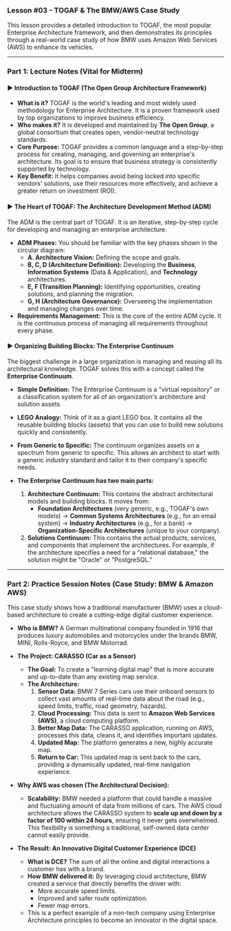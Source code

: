 
### **Lesson #03 - TOGAF & The BMW/AWS Case Study**

This lesson provides a detailed introduction to TOGAF, the most popular Enterprise Architecture framework, and then demonstrates its principles through a real-world case study of how BMW uses Amazon Web Services (AWS) to enhance its vehicles.

---

### **Part 1: Lecture Notes (Vital for Midterm)**

#### **► Introduction to TOGAF (The Open Group Architecture Framework)**

*   **What is it?** TOGAF is the world's leading and most widely used methodology for Enterprise Architecture. It is a proven framework used by top organizations to improve business efficiency.
*   **Who makes it?** It is developed and maintained by **The Open Group**, a global consortium that creates open, vendor-neutral technology standards.
*   **Core Purpose:** TOGAF provides a common language and a step-by-step process for creating, managing, and governing an enterprise's architecture. Its goal is to ensure that business strategy is consistently supported by technology.
*   **Key Benefit:** It helps companies avoid being locked into specific vendors' solutions, use their resources more effectively, and achieve a greater return on investment (ROI).

#### **► The Heart of TOGAF: The Architecture Development Method (ADM)**

The ADM is the central part of TOGAF. It is an iterative, step-by-step cycle for developing and managing an enterprise architecture.

*   **ADM Phases:** You should be familiar with the key phases shown in the circular diagram:
    *   **A. Architecture Vision:** Defining the scope and goals.
    *   **B, C, D (Architecture Definition):** Developing the **Business**, **Information Systems** (Data & Application), and **Technology** architectures.
    *   **E, F (Transition Planning):** Identifying opportunities, creating solutions, and planning the migration.
    *   **G, H (Architecture Governance):** Overseeing the implementation and managing changes over time.
*   **Requirements Management:** This is the core of the entire ADM cycle. It is the continuous process of managing all requirements throughout every phase.

#### ► **Organizing Building Blocks: The Enterprise Continuum**

The biggest challenge in a large organization is managing and reusing all its architectural knowledge. TOGAF solves this with a concept called the **Enterprise Continuum**.

*   **Simple Definition:** The Enterprise Continuum is a "virtual repository" or a classification system for all of an organization's architecture and solution assets.
*   **LEGO Analogy:** Think of it as a giant LEGO box. It contains all the reusable building blocks (assets) that you can use to build new solutions quickly and consistently.
*   **From Generic to Specific:** The continuum organizes assets on a spectrum from generic to specific. This allows an architect to start with a generic industry standard and tailor it to their company's specific needs.

*   **The Enterprise Continuum has two main parts:**
    1.  **Architecture Continuum:** This contains the abstract architectural models and building blocks. It moves from:
        *   **Foundation Architectures** (very generic, e.g., TOGAF's own models) -> **Common Systems Architectures** (e.g., for an email system) -> **Industry Architectures** (e.g., for a bank) -> **Organization-Specific Architectures** (unique to your company).
    2.  **Solutions Continuum:** This contains the actual products, services, and components that implement the architectures. For example, if the architecture specifies a need for a "relational database," the solution might be "Oracle" or "PostgreSQL."

---

### **Part 2: Practice Session Notes (Case Study: BMW & Amazon AWS)**

This case study shows how a traditional manufacturer (BMW) uses a cloud-based architecture to create a cutting-edge digital customer experience.

*   **Who is BMW?** A German multinational company founded in 1916 that produces luxury automobiles and motorcycles under the brands BMW, MINI, Rolls-Royce, and BMW Motorrad.

*   **The Project: CARASSO (Car as a Sensor)**
    *   **The Goal:** To create a "learning digital map" that is more accurate and up-to-date than any existing map service.
    *   **The Architecture:**
        1.  **Sensor Data:** BMW 7 Series cars use their onboard sensors to collect vast amounts of real-time data about the road (e.g., speed limits, traffic, road geometry, hazards).
        2.  **Cloud Processing:** This data is sent to **Amazon Web Services (AWS)**, a cloud computing platform.
        3.  **Better Map Data:** The CARASSO application, running on AWS, processes this data, cleans it, and identifies important updates.
        4.  **Updated Map:** The platform generates a new, highly accurate map.
        5.  **Return to Car:** This updated map is sent back to the cars, providing a dynamically updated, real-time navigation experience.

*   **Why AWS was chosen (The Architectural Decision):**
    *   **Scalability:** BMW needed a platform that could handle a massive and fluctuating amount of data from millions of cars. The AWS cloud architecture allows the CARASSO system to **scale up and down by a factor of 100 within 24 hours**, ensuring it never gets overwhelmed. This flexibility is something a traditional, self-owned data center cannot easily provide.

*   **The Result: An Innovative Digital Customer Experience (DCE)**
    *   **What is DCE?** The sum of all the online and digital interactions a customer has with a brand.
    *   **How BMW delivered it:** By leveraging cloud architecture, BMW created a service that directly benefits the driver with:
        *   More accurate speed limits.
        *   Improved and safer route optimization.
        *   Fewer map errors.
    *   This is a perfect example of a non-tech company using Enterprise Architecture principles to become an innovator in the digital space.